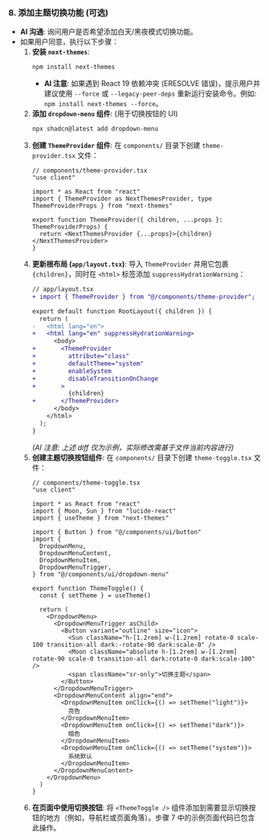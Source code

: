 ### 8. 添加主题切换功能 (可选)

*   **AI 沟通**: 询问用户是否希望添加白天/黑夜模式切换功能。
*   如果用户同意，执行以下步骤：
    1.  **安装 `next-themes`**:
        ```bash
        npm install next-themes
        ```
        *   **AI 注意**: 如果遇到 React 19 依赖冲突 (ERESOLVE 错误)，提示用户并建议使用 `--force` 或 `--legacy-peer-deps` 重新运行安装命令。例如: `npm install next-themes --force`。
    2.  **添加 `dropdown-menu` 组件**: (用于切换按钮的 UI)
        ```bash
        npx shadcn@latest add dropdown-menu
        ```
    3.  **创建 `ThemeProvider` 组件**: 在 `components/` 目录下创建 `theme-provider.tsx` 文件：
        ```tsx
        // components/theme-provider.tsx
        "use client"

        import * as React from "react"
        import { ThemeProvider as NextThemesProvider, type ThemeProviderProps } from "next-themes"

        export function ThemeProvider({ children, ...props }: ThemeProviderProps) {
          return <NextThemesProvider {...props}>{children}</NextThemesProvider>
        }
        ```
    4.  **更新根布局 (`app/layout.tsx`)**: 导入 `ThemeProvider` 并用它包裹 `{children}`，同时在 `<html>` 标签添加 `suppressHydrationWarning`：
        ```diff
        // app/layout.tsx
        + import { ThemeProvider } from "@/components/theme-provider";

        export default function RootLayout({ children }) {
          return (
        -   <html lang="en">
        +   <html lang="en" suppressHydrationWarning>
              <body>
        +       <ThemeProvider
        +         attribute="class"
        +         defaultTheme="system"
        +         enableSystem
        +         disableTransitionOnChange
        +       >
                  {children}
        +       </ThemeProvider>
              </body>
            </html>
          );
        }
        ```
        *(AI 注意: 上述 diff 仅为示例，实际修改需基于文件当前内容进行)*
    5.  **创建主题切换按钮组件**: 在 `components/` 目录下创建 `theme-toggle.tsx` 文件：
        ```tsx
        // components/theme-toggle.tsx
        "use client"

        import * as React from "react"
        import { Moon, Sun } from "lucide-react"
        import { useTheme } from "next-themes"

        import { Button } from "@/components/ui/button"
        import {
          DropdownMenu,
          DropdownMenuContent,
          DropdownMenuItem,
          DropdownMenuTrigger,
        } from "@/components/ui/dropdown-menu"

        export function ThemeToggle() {
          const { setTheme } = useTheme()

          return (
            <DropdownMenu>
              <DropdownMenuTrigger asChild>
                <Button variant="outline" size="icon">
                  <Sun className="h-[1.2rem] w-[1.2rem] rotate-0 scale-100 transition-all dark:-rotate-90 dark:scale-0" />
                  <Moon className="absolute h-[1.2rem] w-[1.2rem] rotate-90 scale-0 transition-all dark:rotate-0 dark:scale-100" />
                  <span className="sr-only">切换主题</span>
                </Button>
              </DropdownMenuTrigger>
              <DropdownMenuContent align="end">
                <DropdownMenuItem onClick={() => setTheme("light")}>
                  亮色
                </DropdownMenuItem>
                <DropdownMenuItem onClick={() => setTheme("dark")}>
                  暗色
                </DropdownMenuItem>
                <DropdownMenuItem onClick={() => setTheme("system")}>
                  系统默认
                </DropdownMenuItem>
              </DropdownMenuContent>
            </DropdownMenu>
          )
        }
        ```
    6.  **在页面中使用切换按钮**: 将 `<ThemeToggle />` 组件添加到需要显示切换按钮的地方（例如，导航栏或页面角落）。步骤 7 中的示例页面代码已包含此操作。
